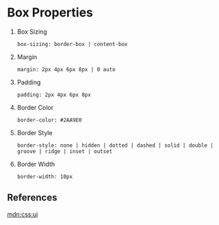 # Box Properties

1. Box Sizing

    `box-sizing: border-box | content-box`

2. Margin

    `margin: 2px 4px 6px 8px | 0 auto`

3. Padding

    `padding: 2px 4px 6px 8px`

4. Border Color

    `border-color: #2AA9E0`

5. Border Style

    `border-style: none | hidden | dotted | dashed | solid | double | groove | ridge | inset | outset`

6. Border Width

    `border-width: 10px`

## References

[mdn:css:ui](https://developer.mozilla.org/en-US/docs/Web/CSS/CSS_Basic_User_Interface)
